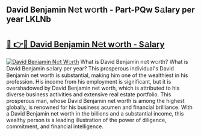 ## David Benjamin N𝚎t w𝚘rth - Part-PQw S𝚊lary per year LKLNb

# <h2><a href="http://gc3vew.nevu.top/?p=David+Benjamin">🔗 👉🔴 David Benjamin N𝚎t w𝚘rth - S𝚊lary</a></h2>

[![David Benjamin N𝚎t W𝚘rth](https://i.imgur.com/Oavwk0R.jpeg)](http://gc3vew.nevu.top/?p=David+Benjamin)
What is David Benjamin n𝚎t w𝚘rth? What is David Benjamin s𝚊lary per year?
This prosperous individual's David Benjamin net worth is substantial, making him one of the wealthiest in his profession. His income from his employment is significant, but it is overshadowed by David Benjamin net worth, which is attributed to his diverse business activities and extensive real estate portfolio. This prosperous man, whose David Benjamin net worth is among the highest globally, is renowned for his business acumen and financial brilliance. With a David Benjamin net worth in the billions and a substantial income, this wealthy person is a leading illustration of the power of diligence, commitment, and financial intelligence.
